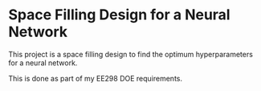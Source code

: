 # Space Filling Design for a Neural Network

This project is a space filling design to find the optimum hyperparameters for a neural network.

This is done as part of my EE298 DOE requirements.
